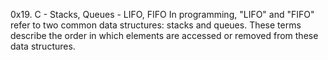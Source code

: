 0x19. C - Stacks, Queues - LIFO, FIFO
In programming, "LIFO" and "FIFO" refer to two common data structures: stacks and queues. These terms describe the order in which elements are accessed or removed from these data structures.
